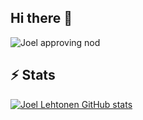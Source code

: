 ## Hi there 👋

<!--
<div align="center"> 
  <p>numberOfVisitorsSince18-04-2025</p>
  <img src="https://profile-counter.glitch.me/joellehtonen/count.svg" alt="Visitor Count" />
</div>
-->


<img src="https://github.com/joellehtonen/joellehtonen/blob/main/giphy.gif" alt="Joel approving nod">


## ⚡️ Stats
[![Joel Lehtonen GitHub stats](https://github-readme-stats.vercel.app/api?username=joellehtonen&show_icons=true)](https://github.com/joellehtonen/github-readme-stats)

<!--
<div align=center>
  <img width=390 src="https://github-readme-stats.vercel.app/api?username=joellehtonen&theme=transparent&count_private=true&show_icons=true&rank_icon=github&locale=en" alt="Joel Lehtonen GitHub Stats" />
  <img width=390 src="https://github-readme-streak-stats.herokuapp.com/?user=joellehtonen&theme=transparent&count_private=true&border_radius=10&locale=en" alt="Joel Lehtonen contributions" />
  <img width=325 src="https://github-readme-stats.vercel.app/api/top-langs?username=joellehtonen&theme=transparent&layout=donut&hide=css&langs_count=8&border_radius=10&show_icons=true&locale=en" alt="Joel Lehtonen Most Used Languages" />
</div>
-->

